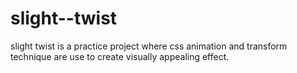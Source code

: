 # slight--twist
slight twist is a practice project where css animation and transform technique are use to create visually appealing effect.
